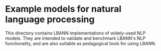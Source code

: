 # Example models for natural language processing

This directory contains LBANN implementations of widely-used NLP
models. They are intended to validate and benchmark LBANN's NLP
functionality, and are also suitable as pedagogical tools for using
LBANN.
